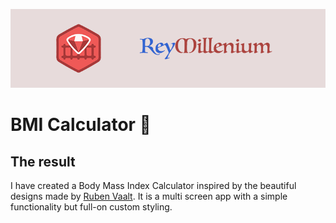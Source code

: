 ![Rey Millenium Banner](https://github.com/reymillenium/images/blob/master/reymillenium_banner_800x200.png)


# BMI Calculator 💪

## The result

I have created a Body Mass Index Calculator inspired by the beautiful designs made by [Ruben Vaalt](https://dribbble.com/shots/4585382-Simple-BMI-Calculator). It is a multi screen app with a simple functionality but full-on custom styling.

